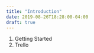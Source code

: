 ```yaml
---
title: "Introduction"
date: 2019-08-26T18:28:00-04:00
draft: true
---
```


1. Getting Started
2. Trello
